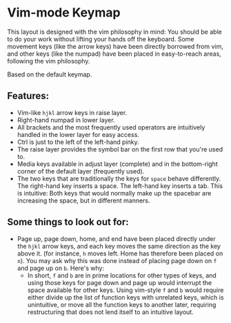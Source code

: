 # Vim-mode Keymap

This layout is designed with the vim philosophy in mind: You should be able to do your work without lifting your hands off the keyboard. Some movement keys (like the arrow keys) have been directly borrowed from vim, and other keys (like the numpad) have been placed in easy-to-reach areas, following the vim philosophy.

Based on the default keymap.

## Features:

* Vim-like `hjkl` arrow keys in raise layer.
* Right-hand numpad in lower layer.
* All brackets and the most frequently used operators are intuitively handled in the lower layer for easy access.
* Ctrl is just to the left of the left-hand pinky.
* The raise layer provides the symbol bar on the first row that you're used to.
* Media keys available in adjust layer (complete) and in the bottom-right corner of the default layer (frequently used).
* The two keys that are traditionally the keys for `space` behave differently. The right-hand key inserts a space. The left-hand key inserts a tab. This is intuitive: Both keys that would normally make up the spacebar are increasing the space, but in different manners.


## Some things to look out for:

* Page up, page down, home, and end have been placed directly under the `hjkl` arrow keys, and each key moves the same direction as the key above it. (for instance, `h` moves left. Home has therefore been placed on `n`). You may ask why this was done instead of placing page down on `f` and page up on `b`. Here's why:
  * In short, `f` and `b` are in prime locations for other types of keys, and using those keys for page down and page up would interrupt the space available for other keys. Using vim-style `f` and `b` would require either divide up the list of function keys with unrelated keys, which is unintuitive, or move all the function keys to another later, requiring restructuring that does not lend itself to an intuitive layout.
